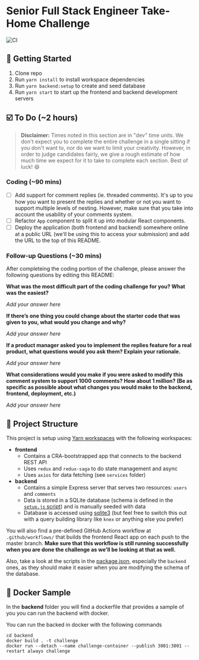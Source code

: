# Senior Full Stack Engineer Take-Home Challenge

![CI](https://github.com/umar-ahmed/treasured-senior-full-stack-challenge/workflows/CI/badge.svg)

## :star2: Getting Started

1. Clone repo
1. Run `yarn install` to install workspace dependencies
1. Run `yarn backend:setup` to create and seed database
1. Run `yarn start` to start up the frontend and backend development servers

## :ballot_box_with_check: To Do (~2 hours)

> **Disclaimer:** Times noted in this section are in "dev" time units. We don't expect you to complete the entire challenge in a single sitting if you don't want to, nor do we want to limit your creativity. However, in order to judge candidates fairly, we give a rough estimate of how much time we expect for it to take to complete each section. Best of luck! :smile:

### Coding (~90 mins)

- [ ] Add support for comment replies (ie. threaded comments). It's up to you how you want to present the replies and whether or not you want to support multiple levels of nesting. However, make sure that you take into account the usability of your comments system.
- [ ] Refactor `App` component to split it up into modular React components.
- [ ] Deploy the application (both frontend and backend) somewhere online at a public URL (we'll be using this to access your submission) and add the URL to the top of this README.

### Follow-up Questions (~30 mins)

After completeing the coding portion of the challenge, please answer the following questions by editing this README:

**What was the most difficult part of the coding challenge for you? What was the easiest?**

_Add your answer here_

**If there’s one thing you could change about the starter code that was given to you, what would you change and why?**

_Add your answer here_

**If a product manager asked you to implement the replies feature for a real product, what questions would you ask them? Explain your rationale.**

_Add your answer here_

**What considerations would you make if you were asked to modify this comment system to support 1000 comments? How about 1 million? (Be as specific as possible about what changes you would make to the backend, frontend, deployment, etc.)**

_Add your answer here_

## :file_folder: Project Structure

This project is setup using [Yarn workspaces](https://classic.yarnpkg.com/en/docs/workspaces/) with the following workspaces:

- **frontend**
  - Contains a CRA-bootstrapped app that connects to the backend REST API
  - Uses `redux` and `redux-saga` to do state management and async
  - Uses `axios` for data fetching (see `services` folder)
- **backend**
  - Contains a simple Express server that serves two resources: `users` and `comments`
  - Data is stored in a SQLite database (schema is defined in the [`setup.js` script](./backend/setup.js)) and is manually seeded with data
  - Database is accessed using [sqlite3](https://www.npmjs.com/package/sqlite3) (but feel free to switch this out with a query building library like `knex` or anything else you prefer)

You will also find a pre-defined GitHub Actions workflow at `.github/workflows/` that builds the frontend React app on each push to the master branch. **Make sure that this workflow is still running successfully when you are done the challenge as we'll be looking at that as well.**

Also, take a look at the scripts in the [package.json](package.json), especially the `backend` ones, as they should make it easier when you are modifying the schema of the database.

## :ship: Docker Sample

In the **backend** folder you will find a dockerfile that provides a sample of you you can run the backend with docker.

You can run the backed in docker with the following commands

```
cd backend
docker build . -t challenge
docker run --detach --name challenge-container --publish 3001:3001 --restart always challenge
```
